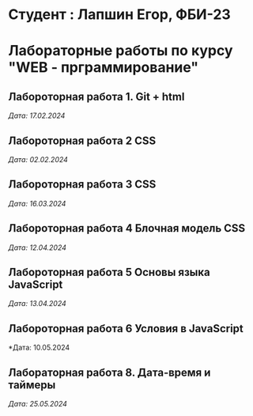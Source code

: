 # Студент : Лапшин Егор, ФБИ-23

# Лабораторные работы по курсу "WEB - прграммирование"

## Лабороторная работа 1. Git + html

*Дата: 17.02.2024*
## Лабороторная работа 2 CSS
*Дата: 02.02.2024*

## Лабороторная работа 3 CSS
*Дата: 16.03.2024*

## Лабороторная работа 4 Блочная модель CSS
*Дата: 12.04.2024*

## Лабороторная работа 5 Основы языка JavaScript

*Дата: 13.04.2024*

## Лабороторная работа 6 Условия в JavaScript

*Дата: 10.05.2024

## Лабораторная работа 8. Дата-время и таймеры
*Дата: 25.05.2024*